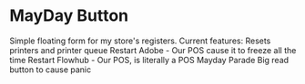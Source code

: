 # MayDay Button
Simple floating form for my store's registers.
Current features:
Resets printers and printer queue
Restart Adobe - Our POS cause it to freeze all the time
Restart Flowhub - Our POS, is literally a POS
Mayday Parade
Big read button to cause panic
